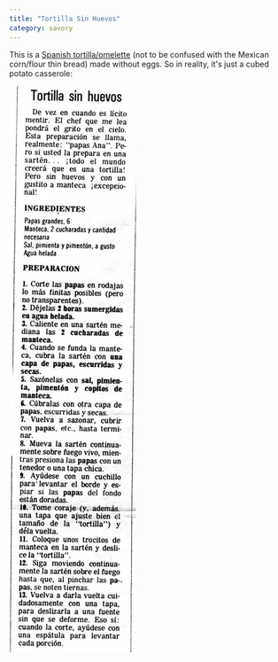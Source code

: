 ```yaml
---
title: "Tortilla Sin Huevos"
category: savory
---
```


This is a [Spanish tortilla/omelette](https://en.wikipedia.org/wiki/Spanish_omelette) (not to be confused with the Mexican corn/flour thin bread) made without eggs. So in reality, it's just a cubed potato casserole:

![](/images/recipe-tortilla-sin-huevos.jpg)

